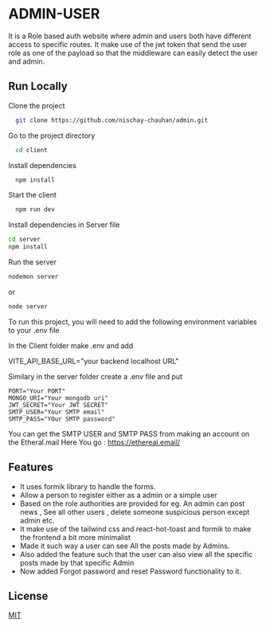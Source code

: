 
# ADMIN-USER

It is a Role based auth website where admin and users both have different access to specific routes.
It make use of the jwt token that send the user role as one of the payload so that the middleware can easily detect the user and admin.



## Run Locally

Clone the project

```bash
  git clone https://github.com/nischay-chauhan/admin.git
```

Go to the project directory

```bash
  cd client
```

Install dependencies

```bash
  npm install
```

Start the client

```bash
  npm run dev
``` 

Install dependencies in Server file

```bash
cd server
npm install
```
Run the server 
```bash
nodemon server
```
or 
```bash
node server
```


To run this project, you will need to add the following environment variables to your .env file

In the Client folder make .env and add 

VITE_API_BASE_URL="your backend localhost URL"

Similary in the server folder create a .env file and put 
```
PORT="Your PORT"
MONGO_URI="Your mongodb uri"
JWT_SECRET="Your JWT SECRET"
SMTP_USER="Your SMTP email"
SMTP_PASS="YOur SMTP password"
```

You can get the SMTP USER and SMTP PASS from making an account on the Etheral.mail
Here You go : https://ethereal.email/


## Features
- It uses formik library to handle the forms.
- Allow a person to register either as a admin or a simple user
- Based on the role authorities are provided for eg. An admin can post news , See all other users , delete someone suspicious person except admin etc.
- It make use of the tailwind css and react-hot-toast and formik to make the frontend a bit more minimalist 
- Made it such way a user can see All the posts made by Admins.
- Also added the feature such that the user can also view all the specific posts made by that specific Admin
- Now added Forgot password and reset Password functionality to it.

## License

[MIT](https://choosealicense.com/licenses/mit/)

